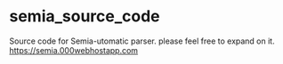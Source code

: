 # semia_source_code
Source code for Semia-utomatic parser. please feel free to expand on it. https://semia.000webhostapp.com
